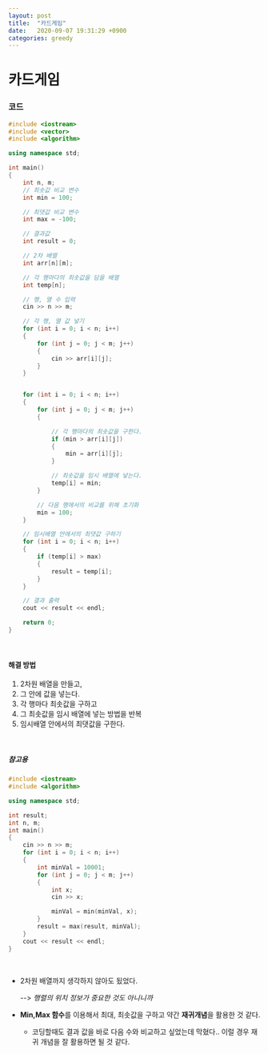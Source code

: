 ```yaml
---
layout: post
title:  "카드게임"
date:   2020-09-07 19:31:29 +0900
categories: greedy
---
```


# 카드게임

### 코드

```c++
#include <iostream>
#include <vector>
#include <algorithm>

using namespace std;

int main()
{
    int n, m;
    // 최솟값 비교 변수
    int min = 100;

    // 최댓값 비교 변수
    int max = -100;

    // 결과값
    int result = 0;

    // 2차 배열
    int arr[n][m];

    // 각 행마다의 최솟값을 담을 배열
    int temp[n];

    // 행, 열 수 입력
    cin >> n >> m;

    // 각 행, 열 값 넣기
    for (int i = 0; i < n; i++)
    {
        for (int j = 0; j < m; j++)
        {
            cin >> arr[i][j];
        }
    }


    for (int i = 0; i < n; i++)
    {
        for (int j = 0; j < m; j++)
        {

            // 각 행마다의 최솟값을 구한다.
            if (min > arr[i][j])
            {
                min = arr[i][j];
            }

            // 최솟값을 임시 배열에 넣는다.
            temp[i] = min;
        }

        // 다음 행에서의 비교를 위해 초기화
        min = 100;
    }

    // 임시배열 안에서의 최댓값 구하기
    for (int i = 0; i < n; i++)
    {
        if (temp[i] > max)
        {
            result = temp[i];
        }
    }

    // 결과 출력
    cout << result << endl;

    return 0;
}
```

<br/>

#### 해결 방법

1. 2차원 배열을 만들고,
2. 그 안에 값을 넣는다.
3. 각 행마다 최솟값을 구하고
4. 그 최솟값을 임시 배열에 넣는 방법을 반복
5. 임시배열 안에서의 최댓값을 구한다.

<br/>

##### 참고용

```c++
#include <iostream>
#include <algorithm>

using namespace std;

int result;
int n, m;
int main()
{
    cin >> n >> m;
    for (int i = 0; i < n; i++)
    {
        int minVal = 10001;
        for (int j = 0; j < m; j++)
        {
            int x;
            cin >> x;

            minVal = min(minVal, x);
        }
        result = max(result, minVal);
    }
    cout << result << endl;
}
```

<br/>

- 2차원 배열까지 생각하지 않아도 됬었다.

  --> *행렬의 위치 정보가 중요한 것도 아니니까*



- **Min,Max 함수**를 이용해서 최대, 최솟값을 구하고 약간 **재귀개념**을 활용한 것 같다.
  - 코딩할때도 결과 값을 바로 다음 수와 비교하고 싶었는데 막혔다..  이럴 경우 재귀 개념을 잘 활용하면 될 것 같다. 
